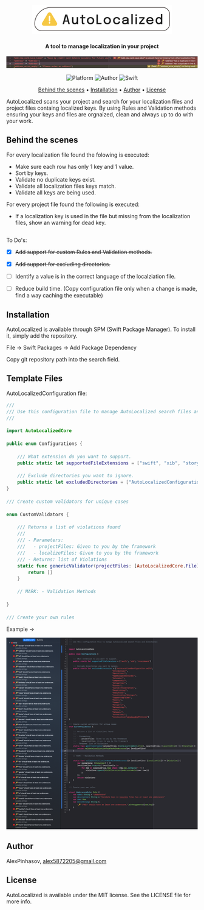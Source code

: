 
<p align="center">
<img src="/Images/AutoLocalizedLogo.png" width="370" height="77">
</p>
<h4 align="center">A tool to manage localization in your project</h4>
<p align="center">
<img src="/Images/Example.png">
</p>

<p align="center">
  <img alt="Platform" src="https://img.shields.io/cocoapods/p/EqualableGeneric.svg">
  <img alt="Author" src="https://img.shields.io/badge/author-Alex Pinhasov-blue.svg">
  <img alt="Swift" src="https://img.shields.io/badge/swift-5.0%2B-orange.svg">
</p>

<p align="center">
  <a href="#behindthescenes">Behind the scenes</a> •
  <a href="#installation">Installation</a> •
  <a href="#author">Author</a> •
  <a href="#license">License</a>
</p>

AutoLocalized scans your project and search for your localization files and project files containg localized keys.
By using Rules and Validation methods ensuring your keys and files are orgnaized, clean and always up to do with your work.
## Behind the scenes

For every localization file found the folowing is executed:
- Make sure each row has only 1 key and 1 value.
- Sort by keys.
- Validate no duplicate keys exist.
- Validate all localization files keys match.
- Validate all keys are being used.

For every project file found the following is executed:
- If a localization key is used in the file but missing from the localization files, show an warning for dead key.
##
To Do's:
- [x] ~~Add support for custom Rules and Validation methods.~~
- [x] ~~Add support for excluding directories.~~
- [ ] Identify a value is in the correct language of the localziation file.
- [ ] Reduce build time. (Copy configuration file only when a change is made, find a way caching the executable)


## Installation

AutoLocalized is available through SPM (Swift Package Manager). To install
it, simply add the repository.

File -> Swift Packages -> Add Package Dependency

Copy git repository path into the search field.

## Template Files
AutoLocalizedConfiguration file:

```swift
///
/// Use this configuration file to manage AutoLocalized search files and directories
///

import AutoLocalizedCore

public enum Configurations {

    /// What extension do you want to support.
    public static let supportedFileExtensions = ["swift", "xib", "storyboard"]

    /// Exclude directories you want to ignore.
    public static let excludedDirectories = ["AutoLocalizedConfiguration.swift"]
}

/// Create custom validators for unique cases

enum CustomValidators {

    /// Returns a list of violations found
    ///
    /// - Parameters:
    ///   - projectFiles: Given to you by the framework
    ///   - localizeFiles: Given to you by the framework
    /// - Returns: list of Violations
    static func genericValidator(projectFiles: [AutoLocalizedCore.File], localizeFiles: [LocalizeFile]) -> [Violation] {
        return []
    }

    // MARK: - Validation Methods

}

/// Create your own rules

```

Example -> 

![GitHub Logo](/Images/configurationFileExample.png)


## Author

AlexPinhasov, alex5872205@gmail.com

## License

AutoLocalized is available under the MIT license. See the LICENSE file for more info.

